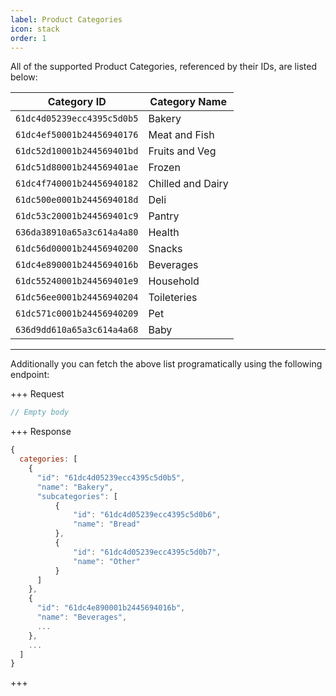 ```yaml
---
label: Product Categories
icon: stack
order: 1
---
```


All of the supported Product Categories, referenced by their IDs, are listed below:

| Category ID                | Category Name     |
| -------------------------- | ----------------- |
| `61dc4d05239ecc4395c5d0b5` | Bakery            |
| `61dc4ef50001b24456940176` | Meat and Fish     |
| `61dc52d10001b244569401bd` | Fruits and Veg    |
| `61dc51d80001b244569401ae` | Frozen            |
| `61dc4f740001b24456940182` | Chilled and Dairy |
| `61dc500e0001b2445694018d` | Deli              |
| `61dc53c20001b244569401c9` | Pantry            |
| `636da38910a65a3c614a4a80` | Health            |
| `61dc56d00001b24456940200` | Snacks            |
| `61dc4e890001b2445694016b` | Beverages         |
| `61dc55240001b244569401e9` | Household         |
| `61dc56ee0001b24456940204` | Toileteries       |
| `61dc571c0001b24456940209` | Pet               |
| `636d9dd610a65a3c614a4a68` | Baby              |

---

Additionally you can fetch the above list programatically using the following endpoint:

+++ Request

```js [!badge variant="success" text="GET"] /supermarket/product-categories
// Empty body
```

+++ Response

```js
{
  categories: [
    {
      "id": "61dc4d05239ecc4395c5d0b5",
      "name": "Bakery",
      "subcategories": [
          {
              "id": "61dc4d05239ecc4395c5d0b6",
              "name": "Bread"
          },
          {
              "id": "61dc4d05239ecc4395c5d0b7",
              "name": "Other"
          }
      ]
    },
    {
      "id": "61dc4e890001b2445694016b",
      "name": "Beverages",
      ...
    },
    ...
  ]
}
```

+++
